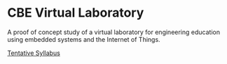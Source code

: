 # CBE Virtual Laboratory

A proof of concept study of a virtual laboratory for engineering education using embedded systems and the Internet of Things.

[Tentative Syllabus](https://docs.google.com/document/d/1AJdhi-GMqnxdtvPga-AJwrmEDYIetyOMTaHNoAA5tPY/edit?usp=sharing)
